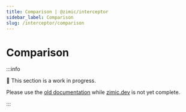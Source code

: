 ```yaml
---
title: Comparison | @zimic/interceptor
sidebar_label: Comparison
slug: /interceptor/comparison
---
```


# Comparison

:::info

🚧 This section is a work in progress.

Please use the [old documentation](https://github.com/zimicjs/zimic/wiki) while [zimic.dev](https://zimic.dev) is not
yet complete.

:::
